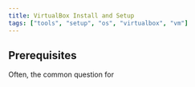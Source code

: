 ```yaml
---
title: VirtualBox Install and Setup
tags: ["tools", "setup", "os", "virtualbox", "vm"]
---
```

## Prerequisites

Often, the common question for 
